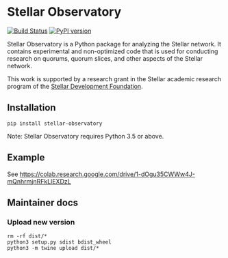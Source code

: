 # Stellar Observatory

[![Build Status](https://travis-ci.org/andrenarchy/stellar-observatory.svg?branch=master)](https://travis-ci.org/andrenarchy/stellar-observatory)
[![PyPI version](https://badge.fury.io/py/stellar-observatory.svg)](https://badge.fury.io/py/stellar-observatory)

Stellar Observatory is a Python package for analyzing the Stellar network. It contains experimental and non-optimized code that is used for conducting research on quorums, quorum slices, and other aspects of the Stellar network.

This work is supported by a research grant in the Stellar academic research program of the [Stellar Development Foundation](https://www.stellar.org/).

## Installation

```
pip install stellar-observatory
```

Note: Stellar Observatory requires Python 3.5 or above.

## Example

See https://colab.research.google.com/drive/1-dOgu35CWWw4J-mQnhrmjnRFkLlEXDzL

## Maintainer docs

### Upload new version

```
rm -rf dist/*
python3 setup.py sdist bdist_wheel
python3 -m twine upload dist/*
```
